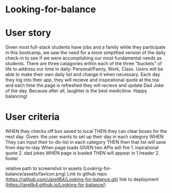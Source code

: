 # Looking-for-balance
# User story
Given most full-stack students have jobs and a family while they participate in this bootcamp, we saw the need for a more simplified version of the daily check-in to see if we were accomplishing our most fundamental needs as students. There are three catagories within each of the three "buckets" of life to address our time in daily: Personal/Famiy, Work, Class. Users will be able to make their own daily list and change it when necessary. Each day they log into their app, they will recieve and inspirational quote at the top and each time the page is refreshed they will recieve and update Dad Joke of the day. Because after all, laughter is the best medicitine. Happy balancing! 

# User criteria
WHEN they checks off box saved to local
THEN they can clear boxes for the next day.
Given: the user wants to set up their day in each category
WHEN They can input their to-do-list in each category
THEN then that list will save from day-to-day
When page loads
GIVEN two APis will fire 1. inpirational quote 2. dad jokes
WHEN page is loaded
THEN  will appear in 1.header 2. footer

relative path to screenshot in assets (Looking-for-balance/assets/favicon.png)
Link to github repo (https://github.com/JarellB4/Looking-for-balance.git)
link to deployment (https://jarellb4.github.io/Looking-for-balance/)

#